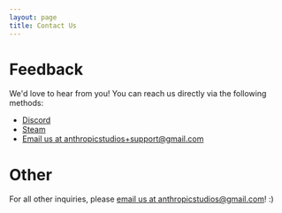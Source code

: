 ```yaml
---
layout: page
title: Contact Us
---
```


# Feedback

We'd love to hear from you! You can reach us directly via the following methods:

* [Discord](https://discord.gg/JGeVt5XwPP)
* [Steam](https://steamcommunity.com/app/1110620)
* [Email us at anthropicstudios+support@gmail.com](mailto:anthropicstudios+support@gmail.com)

# Other

For all other inquiries, please [email us at anthropicstudios@gmail.com](mailto:anthropicstudios@gmail.com)! :)
